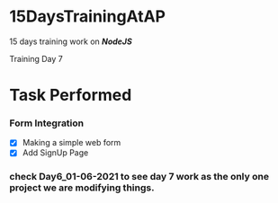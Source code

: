 # 15DaysTrainingAtAP
15 days training work on ***_NodeJS_***


Training Day 7

# Task Performed

### Form Integration
- [X] Making a simple web form
- [X] Add SignUp Page

### check Day6_01-06-2021 to see day 7 work as the only one project we are modifying things. 